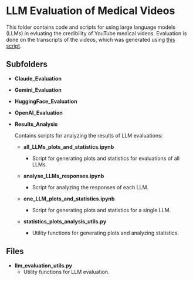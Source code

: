 # LLM Evaluation of Medical Videos

This folder contains code and scripts for using large language models (LLMs) in evluating the credibility of YouTube medical videos. Evaluation is done on the transcripts of the videos, which was generated using [this script](https://github.com/mm-khalil1/YouTube-Transcript-Generator).

## Subfolders

- **Claude_Evaluation**

- **Gemini_Evaluation**

- **HuggingFace_Evaluation**

- **OpenAI_Evaluation**

- **Results_Analysis**

  Contains scripts for analyzing the results of LLM evaluations:

  - **all_LLMs_plots_and_statistics.ipynb**

    - Script for generating plots and statistics for evaluations of all LLMs.

  - **analyse_LLMs_responses.ipynb**

    - Script for analyzing the responses of each LLM.

  - **one_LLM_plots_and_statistics.ipynb**

    - Script for generating plots and statistics for a single LLM.

  - **statistics_plots_analysis_utils.py**

    - Utility functions for generating plots and analyzing statistics.

## Files

- **llm_evaluation_utils.py**
  - Utility functions for LLM evaluation.
